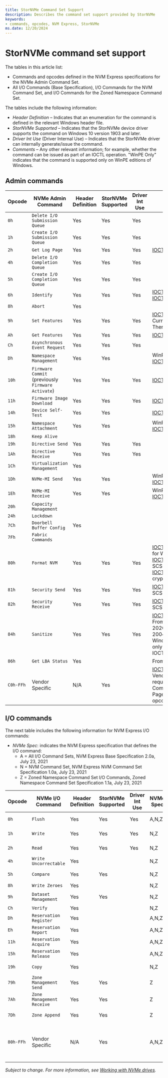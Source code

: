 ```yaml
---
title: StorNVMe Command Set Support
description: Describes the command set support provided by StorNVMe
keywords:
- commands, opcodes, NVM Express, StorNVMe
ms.date: 12/20/2024
---
```


# StorNVMe command set support

The tables in this article list:

* Commands and opcodes defined in the NVM Express specifications for the NVMe Admin Command Set.
* All I/O Commands (Base Specification), I/O Commands for the NVM Command Set, and I/O Commands for the Zoned Namespace Command Set.

The tables include the following information:

* *Header Definition* – Indicates that an enumeration for the command is defined in the relevant Windows header file.
* *StorNVMe Supported* – Indicates that the StorNVMe device driver supports the command on Windows 10 version 1903 and later.
* *Driver Int Use* (Driver Internal Use) – Indicates that the StorNVMe driver can internally generate/issue the command.
* *Comments* – Any other relevant information; for example, whether the command can be issued as part of an IOCTL operation. "WinPE Only" indicates that the command is supported only on WinPE editions of Windows.

## Admin commands

| Opcode | NVMe Admin Command       | Header Definition | StorNVMe Supported | Driver Int Use | Comments |
| ------ | ------------------       | ----------------- | ------------------ | -------------- | -------- |
| ```0h```  | ```Delete I/O Submission Queue``` | Yes | Yes | Yes |  |
| ```1h```  | ```Create I/O Submission Queue``` | Yes | Yes | Yes |  |
| ```2h```  | ```Get Log Page```                | Yes | Yes | Yes | [IOCTL_STORAGE_QUERY_PROPERTY](/windows-hardware/drivers/ddi/ntddstor/ni-ntddstor-ioctl_storage_query_property) |
| ```4h```  | ```Delete I/O Completion Queue``` | Yes | Yes | Yes |  |
| ```5h```  | ```Create I/O Completion Queue``` | Yes | Yes | Yes |  |
| ```6h```  | ```Identify```                    | Yes | Yes | Yes | [IOCTL_STORAGE_QUERY_PROPERTY](/windows-hardware/drivers/ddi/ntddstor/ni-ntddstor-ioctl_storage_query_property), [IOCTL_STORAGE_FIRMWARE_GET_INFO](/windows-hardware/drivers/ddi/ntddstor/ni-ntddstor-ioctl_storage_firmware_get_info)
| ```8h```  | ```Abort```                       | Yes |     |     |  |
| ```9h```  | ```Set Features```                | Yes | Yes | Yes | [IOCTL_STORAGE_SET_PROPERTY](/windows-hardware/drivers/ddi/ntddstor/ni-ntddstor-ioctl_storage_set_property). Currently only supports Host Controlled Thermal Management. |
| ```Ah```  | ```Get Features```                | Yes | Yes | Yes | [IOCTL_STORAGE_QUERY_PROPERTY](/windows-hardware/drivers/ddi/ntddstor/ni-ntddstor-ioctl_storage_query_property) |
| ```Ch```  | ```Asynchronous Event Request```  | Yes | Yes | Yes |  |
| ```Dh```  | ```Namespace Management```        | Yes | Yes |     | WinPE only. [IOCTL_STORAGE_PROTOCOL_COMMAND](/windows-hardware/drivers/ddi/ntddstor/ni-ntddstor-ioctl_storage_protocol_command) |
| ```10h``` | ```Firmware Commit``` (previously ```Firmware Activate```) | Yes | Yes | Yes | [IOCTL_STORAGE_FIRMWARE_ACTIVATE](/windows-hardware/drivers/ddi/ntddstor/ni-ntddstor-ioctl_storage_firmware_activate) |
| ```11h``` | ```Firmware Image Download```     | Yes | Yes | Yes | [IOCTL_STORAGE_FIRMWARE_DOWNLOAD](/windows-hardware/drivers/ddi/ntddstor/ni-ntddstor-ioctl_storage_firmware_download) |
| ```14h``` | ```Device Self-Test```            | Yes | Yes |     | [IOCTL_STORAGE_PROTOCOL_COMMAND](/windows-hardware/drivers/ddi/ntddstor/ni-ntddstor-ioctl_storage_protocol_command) |
| ```15h``` | ```Namespace Attachment```        | Yes | Yes |     | WinPE only. [IOCTL_STORAGE_PROTOCOL_COMMAND](/windows-hardware/drivers/ddi/ntddstor/ni-ntddstor-ioctl_storage_protocol_command) |
| ```18h``` | ```Keep Alive```                  |     |     |     |  |
| ```19h``` | ```Directive Send```              | Yes | Yes | Yes |  |
| ```1Ah``` | ```Directive Receive```           | Yes | Yes | Yes |  |
| ```1Ch``` | ```Virtualization Management```   | Yes |     |     |  |
| ```1Dh``` | ```NVMe-MI Send```                | Yes | Yes |     | WinPE only. [IOCTL_STORAGE_PROTOCOL_COMMAND](/windows-hardware/drivers/ddi/ntddstor/ni-ntddstor-ioctl_storage_protocol_command)
| ```1Eh``` | ```NVMe-MI Receive```             | Yes | Yes |     | WinPE only. [IOCTL_STORAGE_PROTOCOL_COMMAND](/windows-hardware/drivers/ddi/ntddstor/ni-ntddstor-ioctl_storage_protocol_command) |
| ```20h``` | ```Capacity Management```         |     |     |     |  |
| ```24h``` | ```Lockdown```                    |     |     |     |  |
| ```7Ch``` | ```Doorbell Buffer Config```      | Yes |     |     |  |
| ```7Fh``` | ```Fabric Commands```             |     |     |     |  |
| ```80h``` | ```Format NVM```                  | Yes | Yes | Yes | [IOCTL_STORAGE_PROTOCOL_COMMAND](/windows-hardware/drivers/ddi/ntddstor/ni-ntddstor-ioctl_storage_protocol_command) for WinPE only. [IOCTL_SCSI_PASS_THROUGH](/windows-hardware/drivers/ddi/ntddscsi/ni-ntddscsi-ioctl_scsi_pass_through) for SCSIOP_SANITIZE. [IOCTL_STORAGE_REINITIALIZE_MEDIA](/windows-hardware/drivers/ddi/ntddstor/ni-ntddstor-ioctl_storage_reinitialize_media) for crypto erase only. |
| ```81h``` | ```Security Send```               | Yes | Yes | Yes | [IOCTL_SCSI_PASS_THROUGH](/windows-hardware/drivers/ddi/ntddscsi/ni-ntddscsi-ioctl_scsi_pass_through) for SCSIOP_SECURITY_PROTOCOL_OUT |
| ```82h``` | ```Security Receive```            | Yes | Yes | Yes | [IOCTL_SCSI_PASS_THROUGH](/windows-hardware/drivers/ddi/ntddscsi/ni-ntddscsi-ioctl_scsi_pass_through) for SCSIOP_SECURITY_PROTOCOL_IN |
| ```84h``` | ```Sanitize```                    | Yes | Yes | Yes | [IOCTL_STORAGE_PROTOCOL_COMMAND](/windows-hardware/drivers/ddi/ntddstor/ni-ntddstor-ioctl_storage_protocol_command). From Windows 10, Version 2004 / May 2020 Update, Windows Server Version 2004 (Server Core). WinPE only prior to Windows 11, Windows Server 2022 and only if the user uses IOCTL_STORAGE_PROTOCOL_COMMAND. |
| ```86h``` | ```Get LBA Status```              | Yes |     |     | From Windows 11, Windows Server 2022 |
| ```C0h-FFh``` | Vendor Specific         | N/A | Yes |     | [IOCTL_STORAGE_PROTOCOL_COMMAND](/windows-hardware/drivers/ddi/ntddstor/ni-ntddstor-ioctl_storage_protocol_command). Vendor-specific pass-through commands require CSUPP=1 in corresponding Command Supported and Effects Log Page for each vendor-specific command opcode. |

## I/O commands

The next table includes the following information for NVM Express I/O commands:

* *NVMe Spec*: indicates the NVM Express specification that defines the I/O command:
  * A = All I/O Command Sets, NVM Express Base Specification 2.0a, July 23, 2021
  * N = NVM Command Set, NVM Express NVM Command Set Specification 1.0a, July 23, 2021
  * Z = Zoned Namespace Command Set I/O Commands, Zoned Namespace Command Set Specification 1.1a, July 23, 2021

| Opcode | NVMe I/O Command | Header Definition | StorNVMe Supported | Driver Int Use | NVMe Spec | Comments |
| ------ | ---------------- | ----------------- | ------------------ | -------------- | --------- | -------- |
| ```0h```  | ```Flush```  | Yes  | Yes  | Yes  | A,N,Z  | SCSIOP_SYNCHRONIZE_CACHE for [IOCTL_SCSI_PASS_THROUGH](/windows-hardware/drivers/ddi/ntddscsi/ni-ntddscsi-ioctl_scsi_pass_through) |
| ```1h```  | ```Write```  | Yes  | Yes  | Yes  | N,Z  | SCSIOP_WRITE/SCSIOP_WRITE16 for [IOCTL_SCSI_PASS_THROUGH](/windows-hardware/drivers/ddi/ntddscsi/ni-ntddscsi-ioctl_scsi_pass_through) |
| ```2h```  | ```Read```   | Yes  | Yes  | Yes  | N,Z  | SCSIOP_READ/SCSIOP_READ16 for [IOCTL_SCSI_PASS_THROUGH](/windows-hardware/drivers/ddi/ntddscsi/ni-ntddscsi-ioctl_scsi_pass_through) |
| ```4h```  | ```Write Uncorrectable```  | Yes  |   |   | N,Z  | |
| ```5h```  | ```Compare```  | Yes  | Yes  |   | N,Z  | WinPE only. [IOCTL_STORAGE_PROTOCOL_COMMAND](/windows-hardware/drivers/ddi/ntddstor/ni-ntddstor-ioctl_storage_protocol_command) |
| ```8h```  | ```Write Zeroes```  | Yes  |   |   | N,Z  | |
| ```9h```  | ```Dataset Management```  | Yes  | Yes  |   | N,Z  | Only TRIM (Deallocate). SCSIOP_UNMAP for [IOCTL_SCSI_PASS_THROUGH](/windows-hardware/drivers/ddi/ntddscsi/ni-ntddscsi-ioctl_scsi_pass_through) |
| ```Ch```  | ```Verify```  | Yes  |   |   | N,Z  | |
| ```Dh```  | ```Reservation Register```  | Yes  |   |   | A,N,Z  | From Windows 11, Windows Server 2022. |
| ```Eh```  | ```Reservation Report```    | Yes  |   |   | A,N,Z  | From Windows 11, Windows Server 2022. |
| ```11h``` | ```Reservation Acquire```   | Yes  |   |   | A,N,Z  | From Windows 11, Windows Server 2022. |
| ```15h``` | ```Reservation Release```   | Yes  |   |   | A,N,Z  | From Windows 11, Windows Server 2022. |
| ```19h``` | ```Copy```  | Yes  |   |   | N,Z  | From Windows 11, Windows Server 2022. Reserved for Microsoft internal use. |
| ```79h``` | ```Zone Management Send```     | Yes  | Yes  |   | Z  | From Windows 11, Windows Server 2022. Reserved for Microsoft internal use. |
| ```7Ah``` | ```Zone Management Receive```  | Yes  | Yes  |   | Z  | From Windows 11, Windows Server 2022. Reserved for Microsoft internal use. |
| ```7Dh``` | ```Zone Append```              | Yes  | Yes  |   | Z  | From Windows 11, Windows Server 2022. Reserved for Microsoft internal use. |
| ```80h-FFh``` | Vendor Specific  | N/A  | Yes  |   | A,N,Z  | [IOCTL_STORAGE_PROTOCOL_COMMAND](/windows-hardware/drivers/ddi/ntddstor/ni-ntddstor-ioctl_storage_protocol_command). Vendor-specific pass-through commands require CSUPP=1 in corresponding Command Supported and Effects Log Page for each vendor-specific command opcode. |

*Subject to change. For more information, see [Working with NVMe drives](/windows/win32/fileio/working-with-nvme-devices#protocol-specific-queries).*
